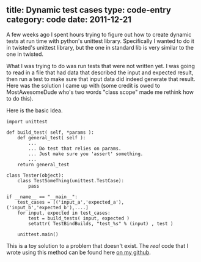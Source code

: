 title: Dynamic test cases
type: code-entry
category: code
date: 2011-12-21
---

A few weeks ago I spent hours trying to figure out how to create dynamic tests at run time with python's unittest library. Specifically I wanted to do it in twisted's unittest library, but the one in standard lib is very similar to the one in twisted.

What I was trying to do was run tests that were not written yet. I was going to read in a file that had data that described the input and expected result, then run a test to make sure that input data did indeed generate that result. Here was the solution I came up with (some credit is owed to MostAwesomeDude who's two words "class scope" made me rethink how to do this).

Here is the basic Idea.

    import unittest

    def build_test( self, *params ):
        def general_test( self ):
            ...
            ... Do test that relies on params.
            ... Just make sure you 'assert' something.
            ...
        return general_test

    class Tester(object):
        class TestSomeThing(unittest.TestCase):
            pass

    if __name__ == "__main__":
        test_cases = [('input_a','expected_a'),('input_b','expected_b'),....]
        for input, expected in test_cases:
            test = build_tests( input, expected )
            setattr( TestBindBuilds, "test_%s" % (input) , test )

        unittest.main()

This is a toy solution to a problem that doesn't exist. The *real* code that I wrote using this method can be found here [on my github][code].

[code]:https://raw.github.com/uberj/maintain-bindbuilds/master/build_test.py
